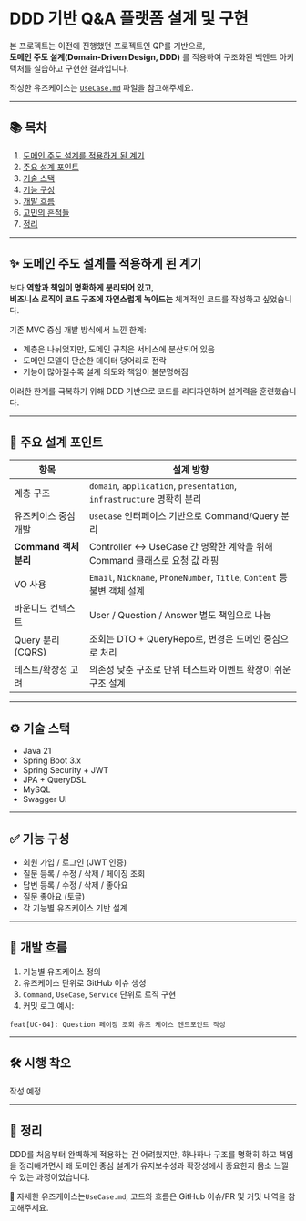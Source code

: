# DDD 기반 Q&A 플랫폼 설계 및 구현

본 프로젝트는 이전에 진행했던 프로젝트인 QP를 기반으로,  
**도메인 주도 설계(Domain-Driven Design, DDD)** 를 적용하여 구조화된 백엔드 아키텍처를 실습하고 구현한 결과입니다.

작성한 유즈케이스는 [`UseCase.md`](./UseCase.md) 파일을 참고해주세요.

---

## 📚 목차

1. [도메인 주도 설계를 적용하게 된 계기](#-도메인-주도-설계를-적용하게-된-계기)
2. [주요 설계 포인트](#-주요-설계-포인트)
3. [기술 스택](#-기술-스택)
4. [기능 구성](#-기능-구성)
5. [개발 흐름](#-개발-흐름)
6. [고민의 흔적들](#고민의-흔적들-)
7. [정리](#-정리)

---

## ✨ 도메인 주도 설계를 적용하게 된 계기

보다 **역할과 책임이 명확하게 분리되어 있고**,  
**비즈니스 로직이 코드 구조에 자연스럽게 녹아드는** 체계적인 코드를 작성하고 싶었습니다.

기존 MVC 중심 개발 방식에서 느낀 한계:
- 계층은 나뉘었지만, 도메인 규칙은 서비스에 분산되어 있음
- 도메인 모델이 단순한 데이터 덩어리로 전락
- 기능이 많아질수록 설계 의도와 책임이 불분명해짐

이러한 한계를 극복하기 위해 DDD 기반으로 코드를 리디자인하며 설계력을 훈련했습니다.

---

## 🧩 주요 설계 포인트

| 항목 | 설계 방향 |
|------|-----------|
| 계층 구조 | `domain`, `application`, `presentation`, `infrastructure` 명확히 분리 |
| 유즈케이스 중심 개발 | `UseCase` 인터페이스 기반으로 Command/Query 분리 |
| **Command 객체 분리** | Controller ↔ UseCase 간 명확한 계약을 위해 Command 클래스로 요청 값 래핑 |
| VO 사용 | `Email`, `Nickname`, `PhoneNumber`, `Title`, `Content` 등 불변 객체 설계 |
| 바운디드 컨텍스트 | User / Question / Answer 별도 책임으로 나눔 |
| Query 분리 (CQRS) | 조회는 DTO + QueryRepo로, 변경은 도메인 중심으로 처리 |
| 테스트/확장성 고려 | 의존성 낮춘 구조로 단위 테스트와 이벤트 확장이 쉬운 구조 설계 |

---

## ⚙️ 기술 스택

- Java 21
- Spring Boot 3.x
- Spring Security + JWT
- JPA + QueryDSL
- MySQL
- Swagger UI

---

## ✅ 기능 구성

- 회원 가입 / 로그인 (JWT 인증)
- 질문 등록 / 수정 / 삭제 / 페이징 조회
- 답변 등록 / 수정 / 삭제 / 좋아요
- 질문 좋아요 (토글)
- 각 기능별 유즈케이스 기반 설계

---

## 🧠 개발 흐름

1. 기능별 유즈케이스 정의
2. 유즈케이스 단위로 GitHub 이슈 생성
3. `Command`, `UseCase`, `Service` 단위로 로직 구현
4. 커밋 로그 예시:

```text
feat[UC-04]: Question 페이징 조회 유즈 케이스 엔드포인트 작성
```

---


## 🛠️ 시행 착오

작성 예정

---
## 💬 정리
DDD를 처음부터 완벽하게 적용하는 건 어려웠지만, 하나하나 구조를 명확히 하고 책임을 정리해가면서 왜 도메인 중심 설계가 유지보수성과 확장성에서 중요한지 몸소 느낄 수 있는 과정이었습니다.

📌 자세한 유즈케이스는`UseCase.md`, 코드와 흐름은 GitHub 이슈/PR 및 커밋 내역을 참고해주세요.